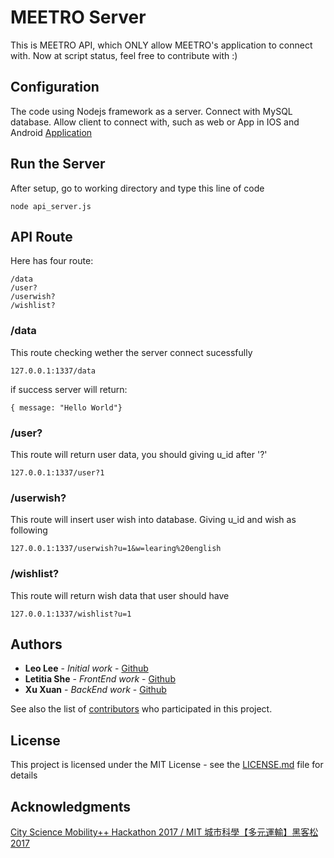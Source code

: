 # MEETRO Server

This is MEETRO API, which ONLY allow MEETRO's application to connect with.
Now at script status, feel free to contribute with :)
## Configuration

The code using Nodejs framework as a server. Connect with MySQL database.
Allow client to connect with, such as web or App in IOS and Android
[Application](https://github.com/WooGaoZan/MEETRO_client)

## Run the Server
After setup, go to working directory and type this line of code

```
node api_server.js
```

## API Route

Here has four route:

```
/data
/user?
/userwish?
/wishlist?
```


### /data

This route checking wether the server connect sucessfully

```
127.0.0.1:1337/data
```

if success server will return:
```
{ message: "Hello World"}
```

### /user?

This route will return user data, you should giving u_id after '?'

```
127.0.0.1:1337/user?1
```

### /userwish?

This route will insert user wish into database.
Giving u_id and wish as following

```
127.0.0.1:1337/userwish?u=1&w=learing%20english
```

### /wishlist?

This route will return wish data that user should have

```
127.0.0.1:1337/wishlist?u=1
```

## Authors

* **Leo Lee** - *Initial work* - [Github](https://github.com/Leoli0320)
* **Letitia She** - *FrontEnd work* - [Github](https://github.com/LetitiaShe)
* **Xu Xuan** - *BackEnd work* - [Github](https://github.com/kugwa)

See also the list of [contributors](https://github.com/WooGaoZan/MEETRO_server/graphs/contributors) who participated in this project.

## License

This project is licensed under the MIT License - see the [LICENSE.md](LICENSE.md) file for details

## Acknowledgments

[City Science Mobility++ Hackathon 2017 / MIT 城市科學【多元運輸】黑客松 2017](https://www.media.mit.edu/events/csopen-taipei-2017/)
